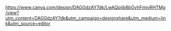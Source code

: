 https://www.canva.com/design/DAGGdzAY7dk/LwAQpijb8bGyhFmivRHTMg/view?utm_content=DAGGdzAY7dk&utm_campaign=designshare&utm_medium=link&utm_source=editor
